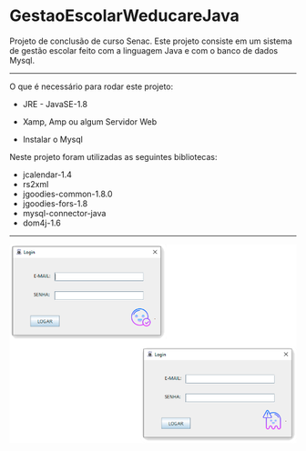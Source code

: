 # GestaoEscolarWeducareJava
Projeto de conclusão de curso Senac. Este projeto consiste em um sistema de gestão escolar feito com a linguagem Java e com o banco de dados Mysql. 


- - - - - - - - - - - - - - - - - - - - - - - - - - - - - - - - - - - -

O que é necessário para rodar este projeto:

- JRE - JavaSE-1.8

- Xamp, Amp ou algum Servidor Web 

- Instalar o Mysql 

Neste projeto foram utilizadas as seguintes bibliotecas:

- jcalendar-1.4
- rs2xml
- jgoodies-common-1.8.0
- jgoodies-fors-1.8
- mysql-connector-java
- dom4j-1.6


- - - - - - - - - - - - - - - - - - - - - - - - - - - - - - - - - - - -
![Alt Text](https://github.com/marianohtl/GestaoEscolarWeducareJava/blob/master/img/tela_login.png)
